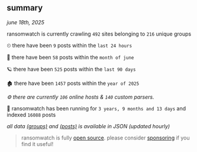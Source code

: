 
## summary
_june 18th, 2025_

ransomwatch is currently crawling `492` sites belonging to `216` unique groups

⏲ there have been `9` posts within the `last 24 hours`

🦈 there have been `58` posts within the `month of june`

🪐 there have been `525` posts within the `last 90 days`

🏚 there have been `1457` posts within the `year of 2025`

_⚙️ there are currently `106` online hosts & `140` custom parsers._

🦕 ransomwatch has been running for `3 years, 9 months and 13 days` and indexed `16088` posts

_all data  [(groups)](http://ransomwhat.telemetry.ltd/groups) and [(posts)](http://ransomwhat.telemetry.ltd/posts) is available in JSON (updated hourly)_

> ransomwatch is fully [open source](https://github.com/joshhighet/ransomwatch#ransomwatch--). please consider [sponsoring](https://github.com/sponsors/joshhighet) if you find it useful!
